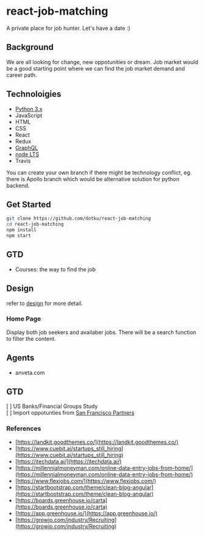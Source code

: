 # react-job-matching

A private place for job hunter. Let's have a date :)

## Background

We are all looking for change, new oppotunities or dream. Job market would be a
good starting point where we can find the job market demand and career path.

## Technoloigies

- [Python 3.x](https://www.python.org/downloads)
- JavaScript
- HTML
- CSS
- React
- Redux
- [GraphQL](https://graphql.org)
- [node LTS](https://nodejs.org/en)
- Travis

You can create your own branch if there might be technology conflict, eg. there
is Apollo branch which would be alternative solution for python backend.

## Get Started

```bash
git clone https://github.com/dotku/react-job-matching
cd react-job-matching
npm install
npm start
```

## GTD

- Courses: the way to find the job

## Design

refer to [design](DESIGN.md) for more detail.

### Home Page

Display both job seekers and availaber jobs. There will be a search function to
filter the content.

## Agents

- anveta.com

## GTD

[ ] US Banks/Financial Groups Study  
[ ] Import oppotunties from [San Francisco Partners](https://sfcitypartner.sfgov.org/pages/Events-BS3/partner-request/view-all-requests.aspx)

### References

- [https://landkit.goodthemes.co/](https://landkit.goodthemes.co/)
- [https://www.cuebit.ai/startups_still_hiring](https://www.cuebit.ai/startups_still_hiring)
- [https://itechdata.ai/](https://itechdata.ai/)
- [https://millennialmoneyman.com/online-data-entry-jobs-from-home/](https://millennialmoneyman.com/online-data-entry-jobs-from-home/)
- [https://www.flexjobs.com/](https://www.flexjobs.com/)
- [https://startbootstrap.com/theme/clean-blog-angular](https://startbootstrap.com/theme/clean-blog-angular)
- [https://boards.greenhouse.io/carta](https://boards.greenhouse.io/carta)
- [https://app.greenhouse.io/](https://app.greenhouse.io/)
- [https://growjo.com/industry/Recruiting](https://growjo.com/industry/Recruiting)
